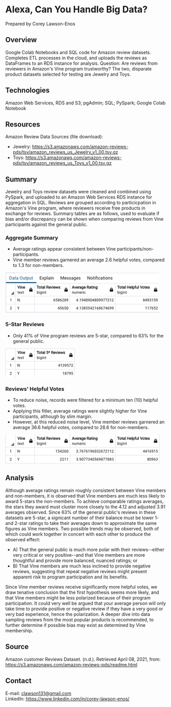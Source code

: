 # Alexa, Can You Handle Big Data?

Prepared by Corey Lawson-Enos

## Overview
Google Colab Notebooks and SQL code for Amazon review datasets. Completes ETL processes in the cloud, and uploads the reviews as DataFrames to an RDS instance for analysis. Question: Are reviews from reviewers in Amazon's Vine program trustworthy? The two, disparate product datasets selected for testing are Jewelry and Toys.

## Technologies
Amazon Web Services, RDS and S3; pgAdmin; SQL; PySpark; Google Colab Notebook

## Resources
Amazon Review Data Sources (file download):
   - Jewelry: https://s3.amazonaws.com/amazon-reviews-pds/tsv/amazon_reviews_us_Jewelry_v1_00.tsv.gz
   - Toys: https://s3.amazonaws.com/amazon-reviews-pds/tsv/amazon_reviews_us_Toys_v1_00.tsv.gz

## Summary
Jewelry and Toys review datasets were cleaned and combined using PySpark, and uploaded to an Amazon Web Services RDS instance for aggregation in SQL. Reviews are grouped according to particicpation in Amazon's Vine program, where reviewers receive free products in exchange for reviews. Summary tables are as follows, used to evaluate if bias and/or discrepancy can be shown when comparing reviews from Vine participants against the general public. 

### Aggregate Summary
* Average ratings appear consistent between Vine participants/non-participants.
* Vine member reviews garnered an average 2.6 helpful votes, compared to 1.3 for non-members.

![General Summary](Images/review_summary.png)

### 5-Star Reviews
* Only 41% of Vine program reviews are 5-star, compared to 63% for the general public.

![5-Star Summary](Images/five_star_summary.png)

### Reviews' Helpful Votes
* To reduce noise, records were filtered for a minimum ten (10) helpful votes.
* Applying this fitler, average ratings were slightly higher for Vine participants, although by slim margin.
* However, at this reduced noise level, Vine member reviews garnered an average 36.6 helpful votes, compared to 28.6 for non-members.

![Helpful Votes Summary](Images/helpful_summary.png)

## Analysis
Although average ratings remain roughly consistent between Vine members and non-members, it is observed that Vine members are much less likely to award 5-stars the non-members. To achieve comparable ratings averages, the stars they award must cluster more closely to the 4.12 and adjusted 3.91 averages observed. Since 63% of the general public's reviews in these datasets are 5-star, a signicant number of their balance must be lower 1- and 2-star ratings to take their averages down to approximate the same figures as Vine members. Two possible trends may be observed, both of which could work together in concert with each other to produce the observed effect:

* A) That the general public is much more polar with their reviews--either very critical or very positive--and that Vine members are more thoughtful and provide more balanced, nuanced ratings; or
* B) That Vine members are much less inclined to provide negative reviews, suggesting that repeat negative reviews might present apparent risk to program participation and its benefits.

Since Vine member reviews receive significantly more helpful votes, we draw tenative conclusion that the first hypothesis seems more likely, and that Vine members might be less polarized because of their program participation. It could very well be argued that your average person will only take time to provide positive or negative review if they have a very good or very bad experience, hence the polarization. A deeper dive into data sampling reviews from the most popular products is recommended, to further determine if possible bias may exist as determined by Vine membership.

## Source

Amazon customer Reviews Dataset. (n.d.). Retrieved April 08, 2021, from: https://s3.amazonaws.com/amazon-reviews-pds/readme.html

## Contact
E-mail: clawson131@gmail.com<br>
LinkedIn: https://www.linkedin.com/in/corey-lawson-enos/
